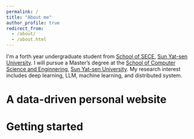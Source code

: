 ```yaml
---
permalink: /
title: "About me"
author_profile: true
redirect_from: 
  - /about/
  - /about.html
---
```


I'm a forth year undergraduate student from [School of SECE](https://sece.sysu.edu.cn/), [Sun Yat-sen University](https://www.sysu.edu.cn/). I will pursue a Master’s degree at the [School of Computer Science and Enginnering](https://cse.sysu.edu.cn/), [Sun Yat-sen University](https://www.sysu.edu.cn/).
My research interest includes deep learning, LLM, machine learning, and distributed system.

A data-driven personal website
======


Getting started
======
